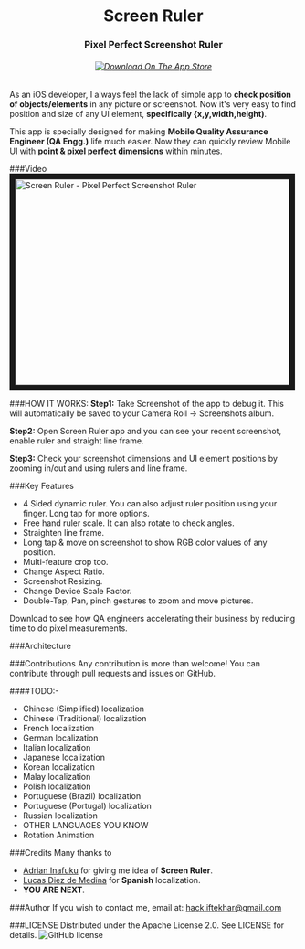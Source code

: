 <H1 align="center">Screen Ruler</H1>
<H3 align="center">Pixel Perfect Screenshot Ruler</H3>
<H6 align="center"><a align="center" href="https://itunes.apple.com/us/app/screen-ruler-pixel-perfect/id1104790987?mt=8">
<img alt="Download On The App Store" src="https://linkmaker.itunes.apple.com/images/badges/en-us/badge_appstore-lrg.svg"></a></H6>

As an iOS developer, I always feel the lack of simple app to **check position of objects/elements** in any picture or screenshot. Now it's very easy to find position and size of any UI element, **specifically {x,y,width,height)**.

This app is specially designed for making **Mobile Quality Assurance Engineer (QA Engg.)** life much easier. Now they can quickly review Mobile UI with **point & pixel perfect dimensions** within minutes.

###Video
<a href="https://youtu.be/9tKnX9IAX4M"><img src="http://img.youtube.com/vi/9tKnX9IAX4M/0.jpg"
alt="Screen Ruler - Pixel Perfect Screenshot Ruler" width="480" height="360" border="10" /></a>

###HOW IT WORKS:
**Step1:** Take Screenshot of the app to debug it. This will automatically be saved to your Camera Roll -> Screenshots album.

**Step2:** Open Screen Ruler app and you can see your recent screenshot, enable ruler and straight line frame.

**Step3:** Check your screenshot dimensions and UI element positions by zooming in/out and using rulers and line frame.

###Key Features
- 4 Sided dynamic ruler. You can also adjust ruler position using your finger. Long tap for more options.
- Free hand ruler scale. It can also rotate to check angles.
- Straighten line frame.
- Long tap & move on screenshot to show RGB color values of any position.
- Multi-feature crop too.
- Change Aspect Ratio.
- Screenshot Resizing.
- Change Device Scale Factor.
- Double-Tap, Pan, pinch gestures to zoom and move pictures.

Download to see how QA engineers accelerating their business by reducing time to do pixel measurements.

###Architecture

###Contributions
Any contribution is more than welcome! You can contribute through pull requests and issues on GitHub.

####TODO:-
- Chinese (Simplified) localization
- Chinese (Traditional) localization
- French localization
- German localization
- Italian localization
- Japanese localization
- Korean localization
- Malay localization
- Polish localization
- Portuguese (Brazil) localization
- Portuguese (Portugal) localization
- Russian localization
- OTHER LANGUAGES YOU KNOW
- Rotation Animation

###Credits
Many thanks to
- [Adrian Inafuku](https://github.com/adrianinafuku) for giving me idea of **Screen Ruler**.
- [Lucas Diez de Medina](https://github.com/lucaslt89) for **Spanish** localization.
- **YOU ARE NEXT**.



###Author
If you wish to contact me, email at: hack.iftekhar@gmail.com

###LICENSE
Distributed under the Apache License 2.0. See LICENSE for details.
<img src="https://img.shields.io/github/license/hackiftekhar/IQScreenRuler.svg"
alt="GitHub license"/>
